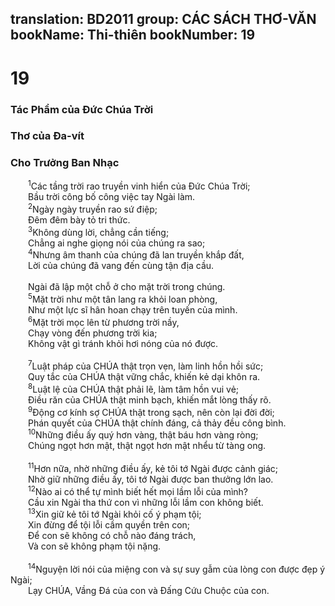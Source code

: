 translation: BD2011
group: CÁC SÁCH THƠ-VĂN
bookName: Thi-thiên 
bookNumber: 19
-------

<div class="title"><h1>19</h1><h3>Tác Phẩm của Ðức Chúa Trời</h3><h3>Thơ của Ða-vít</h3><h3>Cho Trưởng Ban Nhạc</h3></div>
<span class="verse thi_19_1">  <sup>1</sup>Các tầng trời rao truyền vinh hiển của Ðức Chúa Trời;<br/>  Bầu trời công bố công việc tay Ngài làm.<br/></span>
<span class="verse thi_19_2">  <sup>2</sup>Ngày ngày truyền rao sứ điệp;<br/>  Ðêm đêm bày tỏ tri thức.<br/></span>
<span class="verse thi_19_3">  <sup>3</sup>Không dùng lời, chẳng cần tiếng;<br/>  Chẳng ai nghe giọng nói của chúng ra sao;<br/></span>
<span class="verse thi_19_4">  <sup>4</sup>Nhưng âm thanh của chúng đã lan truyền khắp đất,<br/>  Lời của chúng đã vang đến cùng tận địa cầu.<br/><br/>  Ngài đã lập một chỗ ở cho mặt trời trong chúng.<br/></span>
<span class="verse thi_19_5">  <sup>5</sup>Mặt trời như một tân lang ra khỏi loan phòng,<br/>  Như một lực sĩ hân hoan chạy trên tuyến của mình.<br/></span>
<span class="verse thi_19_6">  <sup>6</sup>Mặt trời mọc lên từ phương trời nầy,<br/>  Chạy vòng đến phương trời kia;<br/>  Không vật gì tránh khỏi hơi nóng của nó được.<br/><br/></span>
<span class="verse thi_19_7">  <sup>7</sup>Luật pháp của CHÚA thật trọn vẹn, làm linh hồn hồi sức;<br/>  Quy tắc của CHÚA thật vững chắc, khiến kẻ dại khôn ra.<br/></span>
<span class="verse thi_19_8">  <sup>8</sup>Luật lệ của CHÚA thật phải lẽ, làm tâm hồn vui vẻ;<br/>  Ðiều răn của CHÚA thật minh bạch, khiến mắt lòng thấy rõ.<br/></span>
<span class="verse thi_19_9">  <sup>9</sup>Ðộng cơ kính sợ CHÚA thật trong sạch, nên còn lại đời đời;<br/>  Phán quyết của CHÚA thật chính đáng, cả thảy đều công bình.<br/></span>
<span class="verse thi_19_10">  <sup>10</sup>Những điều ấy quý hơn vàng, thật báu hơn vàng ròng;<br/>  Chúng ngọt hơn mật, thật ngọt hơn mật nhểu từ tàng ong.<br/><br/></span>
<span class="verse thi_19_11">  <sup>11</sup>Hơn nữa, nhờ những điều ấy, kẻ tôi tớ Ngài được cảnh giác;<br/>  Nhờ giữ những điều ấy, tôi tớ Ngài được ban thưởng lớn lao.<br/></span>
<span class="verse thi_19_12">  <sup>12</sup>Nào ai có thể tự mình biết hết mọi lầm lỗi của mình?<br/>  Cầu xin Ngài tha thứ con vì những lỗi lầm con không biết.<br/></span>
<span class="verse thi_19_13">  <sup>13</sup>Xin giữ kẻ tôi tớ Ngài khỏi cố ý phạm tội;<br/>  Xin đừng để tội lỗi cầm quyền trên con;<br/>  Ðể con sẽ không có chỗ nào đáng trách,<br/>  Và con sẽ không phạm tội nặng.<br/><br/></span>
<span class="verse thi_19_14">  <sup>14</sup>Nguyện lời nói của miệng con và sự suy gẫm của lòng con được đẹp ý Ngài;<br/>  Lạy CHÚA, Vầng Ðá của con và Ðấng Cứu Chuộc của con.<br/></span>

